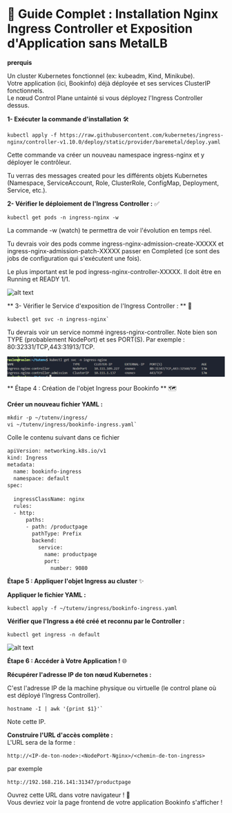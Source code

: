 # 🚀 Guide Complet : Installation Nginx Ingress Controller et Exposition d'Application sans MetalLB


__prerquis__

Un cluster Kubernetes fonctionnel (ex: kubeadm, Kind, Minikube).  
Votre application (ici, Bookinfo) déjà déployée et ses services ClusterIP fonctionnels.  
Le nœud Control Plane untainté si vous déployez l'Ingress Controller dessus.  


__1- Exécuter la commande d'installation__ 🛠️

`````
kubectl apply -f https://raw.githubusercontent.com/kubernetes/ingress-nginx/controller-v1.10.0/deploy/static/provider/baremetal/deploy.yaml
``````

Cette commande va créer un nouveau namespace ingress-nginx et y déployer le contrôleur.  

Tu verras des messages created pour les différents objets Kubernetes (Namespace, ServiceAccount, Role, ClusterRole, ConfigMap, Deployment, Service, etc.).


**2- Vérifier le déploiement de l'Ingress Controller :** ✅

```````
kubectl get pods -n ingress-nginx -w
```````


La commande -w (watch) te permettra de voir l'évolution en temps réel.  

Tu devrais voir des pods comme ingress-nginx-admission-create-XXXXX et ingress-nginx-admission-patch-XXXXX passer en Completed (ce sont des jobs de configuration qui s'exécutent une fois).  

Le plus important est le pod ingress-nginx-controller-XXXXX. Il doit être en Running et READY 1/1.  


![alt text](Screenshots/ingress.PNG)



** 3- Vérifier le Service d'exposition de l'Ingress Controller : **  🚪
````
kubectl get svc -n ingress-nginx`
`````

Tu devrais voir un service nommé ingress-nginx-controller.
Note bien son TYPE (probablement NodePort) et ses PORT(S). Par exemple : 80:32331/TCP,443:31913/TCP.


![alt text](Screenshots/svc-ingress.PNG)


** Étape 4 : Création de l'objet Ingress pour Bookinfo **  🗺️


__Créer un nouveau fichier YAML :__

````
mkdir -p ~/tutenv/ingress/
vi ~/tutenv/ingress/bookinfo-ingress.yaml`
`````


Colle le contenu suivant dans ce fichier 

```````
apiVersion: networking.k8s.io/v1
kind: Ingress
metadata:
  name: bookinfo-ingress
  namespace: default
spec:

  ingressClassName: nginx 
  rules:
  - http:
      paths:
      - path: /productpage
        pathType: Prefix
        backend:
          service:
            name: productpage
            port:
              number: 9080

```````

__Étape 5 : Appliquer l'objet Ingress au cluster__ ✨

**Appliquer le fichier YAML :**

`````
kubectl apply -f ~/tutenv/ingress/bookinfo-ingress.yaml
`````

__Vérifier que l'Ingress a été créé et reconnu par le Controller :__

``````
kubectl get ingress -n default
``````

![alt text](Screenshots/ingress2.PNG)

**Étape 6 : Accéder à Votre Application !** 🌐

**Récupérer l'adresse IP de ton nœud Kubernetes :**    

C'est l'adresse IP de la machine physique ou virtuelle (le control plane où est déployé l'Ingress Controller).
````
hostname -I | awk '{print $1}'`
`````

Note cette IP. 

**Construire l'URL d'accès complète :**  
L'URL sera de la forme :
``````
http://<IP-de-ton-node>:<NodePort-Nginx>/<chemin-de-ton-ingress>
``````

par exemple 

`````
http://192.168.216.141:31347/productpage

``````


Ouvrez cette URL dans votre navigateur ! 🥳  
Vous devriez voir la page frontend de votre application Bookinfo s'afficher !  
